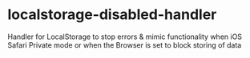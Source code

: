 # localstorage-disabled-handler
Handler for LocalStorage to stop errors &amp; mimic functionality when iOS Safari Private mode or when the Browser is set to block storing of data
